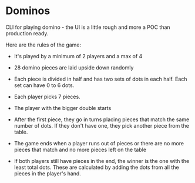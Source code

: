 # Dominos

CLI for playing domino - the UI is a little rough and more a POC than production ready.

Here are the rules of the game:

- It's played by a minimum of 2 players and a max of 4

- 28 domino pieces are laid upside down randomly

- Each piece is divided in half and has two sets of dots in each half. Each set can have 0 to 6 dots.

- Each player picks 7 pieces.

- The player with the bigger double starts

- After the first piece, they go in turns placing pieces that match the same number of dots. If they don't have one, they pick another piece from the table.

- The game ends when a player runs out of pieces or there are no more pieces that match and no more pieces left on the table

- If both players still have pieces in the end, the winner is the one with the least total dots. These are calculated by adding the dots from all the pieces in the player's hand.
